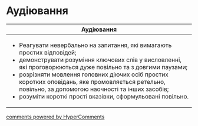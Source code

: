 <div id="hypercomments_widget" class="js-hypercomments-widget invisible"></div>

# Аудіювання

<table>
<thead>
  <tr>
    <th>Аудіювання</th>
  </tr>
</thead>
<tbody>
<td style="vertical-align:top !important;">
<ul>
<li>Реагувати невербально на запитання, які вимагають простих відповідей;</li>
<li>демонструвати розуміння ключових слів у висловленні, які проговорюються дуже повільно та з довгими паузами;</li>
<li>розрізняти мовлення головних діючих осіб простих коротких оповідань, яке промовляється ретельно, повільно, за допомогою наочності та інших засобів;</li>
<li>розуміти короткі прості вказівки, сформульовані повільно.</li>
</ul>
</td>
</tbody>
</table>

<div class="js-hypercomments-container">
    <a href="http://hypercomments.com" class="hc-link" title="comments widget">comments powered by HyperComments</a>
</div>